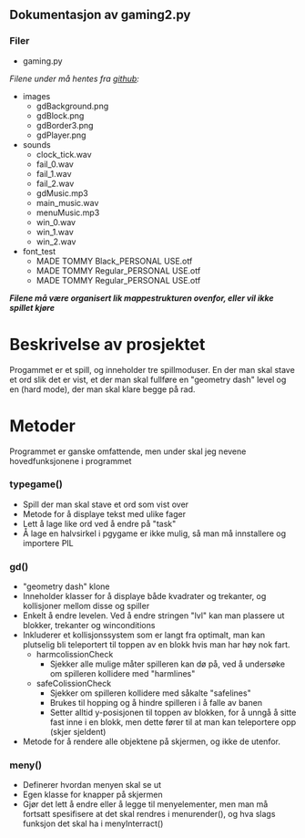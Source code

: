 ## Dokumentasjon av gaming2.py

### Filer
* gaming.py

_Filene under må hentes fra [github](https://github.com/uwohlen/elv_IT2_uw/tree/main/MarkusM/):_
* images
  * gdBackground.png
  * gdBlock.png
  * gdBorder3.png
  * gdPlayer.png
* sounds
  * clock_tick.wav
  * fail_0.wav
  * fail_1.wav
  * fail_2.wav
  * gdMusic.mp3
  * main_music.wav
  * menuMusic.mp3
  * win_0.wav
  * win_1.wav
  * win_2.wav
* font_test
  * MADE TOMMY Black_PERSONAL USE.otf
  * MADE TOMMY Regular_PERSONAL USE.otf
  * MADE TOMMY Regular_PERSONAL USE.otf
 
___Filene må være organisert lik mappestrukturen ovenfor, eller vil ikke spillet kjøre___

# Beskrivelse av prosjektet
Progammet er et spill, og inneholder tre spillmoduser. En der man skal stave et ord slik det er vist, et der man skal fullføre en "geometry dash" level og en (hard mode), der man skal klare begge på rad.


# Metoder
Programmet er ganske omfattende, men under skal jeg nevene hovedfunksjonene i programmet

### typegame()
* Spill der man skal stave et ord som vist over
* Metode for å displaye tekst med ulike fager
* Lett å lage like ord ved å endre på "task"
* Å lage en halvsirkel i pgygame er ikke mulig, så man må innstallere og importere PIL

### gd()
* "geometry dash" klone
* Inneholder klasser for å displaye både kvadrater og trekanter, og kollisjoner mellom disse og spiller
* Enkelt å endre levelen. Ved å endre stringen "lvl" kan man plassere ut blokker, trekanter og winconditions
* Inkluderer et kollisjonssystem som er langt fra optimalt, man kan plutselig bli teleportert til toppen av en blokk hvis man har høy nok fart.
  * harmcolissionCheck
    * Sjekker alle mulige måter spilleren kan dø på, ved å undersøke om spilleren kollidere med "harmlines"
  * safeColissionCheck
    * Sjekker om spilleren kollidere med såkalte "safelines"
    * Brukes til hopping og å hindre spilleren i å falle av banen
    * Setter alltid y-posisjonen til toppen av blokken, for å unngå å sitte fast inne i en blokk, men dette fører til at man kan teleportere opp (skjer sjeldent)
* Metode for å rendere alle objektene på skjermen, og ikke de utenfor.

### meny()
* Definerer hvordan menyen skal se ut
* Egen klasse for knapper på skjermen
* Gjør det lett å endre eller å legge til menyelementer, men man må fortsatt spesifisere at det skal rendres i menurender(), og hva slags funksjon det skal ha i menyInterract()



